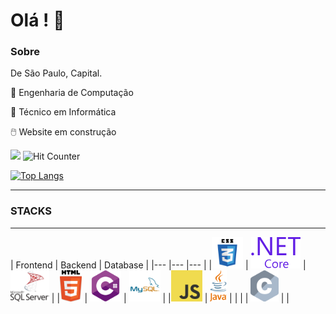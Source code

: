 # Olá ! :vulcan_salute:



### Sobre

De São Paulo, Capital.

:medal_sports: Engenharia de Computação

:medal_sports: Técnico em Informática

:computer_mouse: Website em construção


![](https://komarev.com/ghpvc/?username=vitor-brs) ![Hit Counter](https://visitor-badge.laobi.icu/badge?page_id=vitor-brs.vitor-brs)


[![Top Langs](https://github-readme-stats.vercel.app/api/top-langs/?username=vitor-brs&layout=compact)](https://github.com/vitor-brs/github-readme-stats)

<hr>

### STACKS

<hr>
| Frontend | Backend | Database |
|--- |--- |--- |
|<img height="50" src="css3.svg"> | <img height="50" src="dot-net-core-7.svg"> | <img height="50" src="microsoft-sql-server-seeklogo.com.svg"> |
|<img height="50" src="html5.svg"> | <img height="50" src="c--4.svg"> | <img height="50" src="mysql-5.svg"> |
|<img height="50" src="logo-javascript.svg"> | <img height="50" src="java-4.svg"> | |
| | <img height="50" src="c-2975.svg"> | |
   

